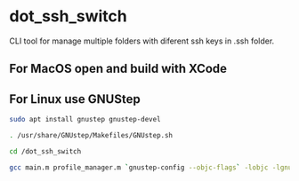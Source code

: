 # dot_ssh_switch

CLI tool for manage multiple folders with diferent ssh keys in .ssh folder.

## For MacOS open and build with XCode

## For Linux use GNUStep

```bash
sudo apt install gnustep gnustep-devel

. /usr/share/GNUstep/Makefiles/GNUstep.sh

cd /dot_ssh_switch

gcc main.m profile_manager.m `gnustep-config --objc-flags` -lobjc -lgnustep-base -std=c11 -o dot_ssh_switch
```
